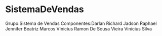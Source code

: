 # SistemaDeVendas
Grupo:Sistema de Vendas
Componentes:Darlan Richard
            Jadson Raphael
            Jennifer Beatriz
            Marcos Vinicius
            Ramon De Sousa Vieira
            Vinícius Silva  
